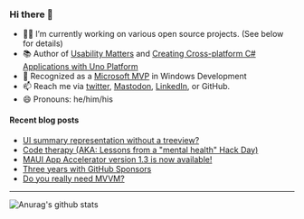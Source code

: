 ### Hi there 👋

- 👨‍💻 I’m currently working on various open source projects. (See below for details)
- 📚 Author of [Usability Matters](https://www.manning.com/books/usability-matters?a_aid=mrlacey) and [Creating Cross-platform C# Applications with Uno Platform](https://www.packtpub.com/product/creating-cross-platform-c-applications-with-uno-platform/9781801078498)
- 🏅 Recognized as a [Microsoft MVP](https://mvp.microsoft.com/en-us/PublicProfile/5001397?fullName=Matt%20Lacey) in Windows Development
- 📫 Reach me via [twitter](https://twitter.com/mrlacey), <a rel="me" href="https://fosstodon.org/@mrlacey">Mastodon</a>, [LinkedIn](https://www.linkedin.com/in/mrlacey), or GitHub.
- 😄 Pronouns: he/him/his

<!--
**mrlacey/mrlacey** is a ✨ _special_ ✨ repository because its `README.md` (this file) appears on your GitHub profile.

Here are some ideas to get you started:

- 🔭 I’m currently working on ...
- 🌱 I’m currently learning ...
- 👯 I’m looking to collaborate on ...
- 🤔 I’m looking for help with ...
- 💬 Ask me about ...
- 📫 How to reach me: ...
- 😄 Pronouns: ...
- ⚡ Fun fact: ...
-->

#### Recent blog posts
<!-- BLOG-POST-LIST:START -->
- [UI summary representation without a treeview?](https://www.mrlacey.com/2023/07/ui-summary-representation-without.html)
- [Code therapy &lpar;AKA: Lessons from a &quot;mental health&quot; Hack Day&rpar;](https://www.mrlacey.com/2023/06/code-therapy-aka-lessons-from-mental.html)
- [MAUI App Accelerator version 1.3 is now available!](https://www.mrlacey.com/2023/05/maui-app-accelerator-version-13-is-now.html)
- [Three years with GitHub Sponsors](https://www.mrlacey.com/2023/05/three-years-with-github-sponsors.html)
- [Do you really need MVVM?](https://www.mrlacey.com/2023/05/do-you-really-need-mvvm.html)
<!-- BLOG-POST-LIST:END -->

---

![Anurag's github stats](https://github-readme-stats.vercel.app/api?username=mrlacey&count_private=true&show_icons=true)
